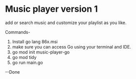 # Music player version 1 
add or search music and customize your playlist as you like.

Commands-
1) Install go lang 86x.msi
2) make sure you can access Go using your terminal and IDE.
3) go mod init music-player-go
4) go mod tidy
5) go run main.go

--Done
